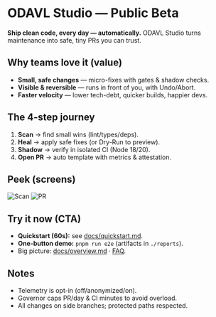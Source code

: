 # ODAVL Studio — Public Beta

**Ship clean code, every day — automatically.** ODAVL Studio turns maintenance into safe, tiny PRs you can trust.

## Why teams love it (value)
- **Small, safe changes** — micro-fixes with gates & shadow checks.
- **Visible & reversible** — runs in front of you, with Undo/Abort.
- **Faster velocity** — lower tech-debt, quicker builds, happier devs.

## The 4-step journey
1. **Scan** → find small wins (lint/types/deps).
2. **Heal** → apply safe fixes (or Dry-Run to preview).
3. **Shadow** → verify in isolated CI (Node 18/20).
4. **Open PR** → auto template with metrics & attestation.

## Peek (screens)
![Scan](./media/scan.png)
![PR](./media/pr.png)

## Try it now (CTA)
- **Quickstart (60s):** see [docs/quickstart.md](./quickstart.md).
- **One-button demo:** `pnpm run e2e` (artifacts in `./reports`).
- Big picture: [docs/overview.md](./overview.md) · [FAQ](./faq.md).

## Notes
- Telemetry is opt-in (off/anonymized/on).
- Governor caps PR/day & CI minutes to avoid overload.
- All changes on side branches; protected paths respected.